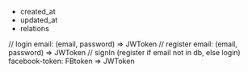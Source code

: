 * created_at
* updated_at
* relations

// login email: (email, password) => JWToken
// register email: (email, password) => JWToken
// signIn (register if email not in db, else login) facebook-token: FBtoken => JWToken